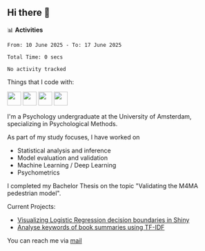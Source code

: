 ## Hi there 👋

📊 **Activities**
<!--START_SECTION:waka-->

```txt, python, markdown, r
From: 10 June 2025 - To: 17 June 2025

Total Time: 0 secs

No activity tracked
```

<!--END_SECTION:waka-->

Things that I code with:
<p>
  <img height="32" width="32" src="https://cdn.simpleicons.org/python/white"/>
  <img height="32" width="32" src="https://cdn.simpleicons.org/R/white"/>
  <img height="32" width="32" src="https://cdn.simpleicons.org/vim/white"/>
  <img height="32" width="32" src="https://cdn.simpleicons.org/linux/white"/>
</p>

I'm a Psychology undergraduate at the University of Amsterdam, specializing in Psychological Methods.

As part of my study focuses, I have worked on
- Statistical analysis and inference
- Model evaluation and validation
- Machine Learning / Deep Learning
- Psychometrics

I completed my Bachelor Thesis on the topic "Validating the M4MA pedestrian model".

Current Projects:
- [Visualizing Logistic Regression decision boundaries in Shiny](https://github.com/coopa33/Logistic-Regression-Boundary-Visualizer)
- [Analyse keywords of book summaries using TF-IDF](https://github.com/coopa33/Book-Keywords-Analysis)

You can reach me via [mail](dan.yu.h97@gmail.com) 




<!--
**coopa33/coopa33** is a ✨ _special_ ✨ repository because its `README.md` (this file) appears on your GitHub profile.

Here are some ideas to get you started:

- 🔭 I’m currently working on ...
- 🌱 I’m currently learning ...
- 👯 I’m looking to collaborate on ...
- 🤔 I’m looking for help with ...
- 💬 Ask me about ...
- 📫 How to reach me: ...
- 😄 Pronouns: ...
- ⚡ Fun fact: ...
-->
